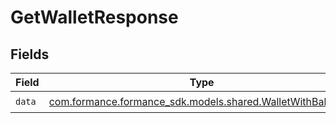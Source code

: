 # GetWalletResponse


## Fields

| Field                                                                                                   | Type                                                                                                    | Required                                                                                                | Description                                                                                             |
| ------------------------------------------------------------------------------------------------------- | ------------------------------------------------------------------------------------------------------- | ------------------------------------------------------------------------------------------------------- | ------------------------------------------------------------------------------------------------------- |
| `data`                                                                                                  | [com.formance.formance_sdk.models.shared.WalletWithBalances](../../models/shared/WalletWithBalances.md) | :heavy_check_mark:                                                                                      | N/A                                                                                                     |